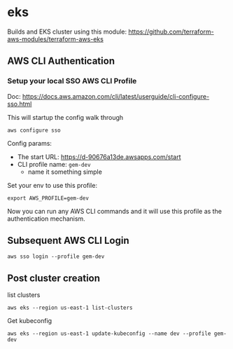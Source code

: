 # eks

Builds and EKS cluster using this module: https://github.com/terraform-aws-modules/terraform-aws-eks

## AWS CLI Authentication

### Setup your local SSO AWS CLI Profile
Doc: https://docs.aws.amazon.com/cli/latest/userguide/cli-configure-sso.html

This will startup the config walk through
```
aws configure sso
```

Config params:
* The start URL: https://d-90676a13de.awsapps.com/start
* CLI profile name: `gem-dev`
  * name it something simple

Set your env to use this profile:
```
export AWS_PROFILE=gem-dev
```

Now you can run any AWS CLI commands and it will use this profile as the authentication mechanism.

## Subsequent AWS CLI Login

```
aws sso login --profile gem-dev
```

## Post cluster creation

list clusters
```
aws eks --region us-east-1 list-clusters
```

Get kubeconfig
```
aws eks --region us-east-1 update-kubeconfig --name dev --profile gem-dev  
```

